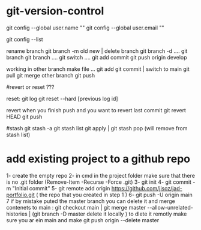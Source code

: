 # git-version-control

git config --global user.name ""
git config --global user.email ""

git config --list


<!-- The git config --global user.name "" and git config --global user.email "" commands in Git are used to set your global username and email address, respectively. These values are important because Git uses them to record the author of commits. Here's why you need to configure these settings:

Identification: Every commit in Git has information about who made the changes. The user.name and user.email settings allow Git to properly attribute the work to you.
Global Configuration: Using the --global flag ensures that these settings apply to all repositories on your system. You can also set them on a per-repository basis without the --global flag if needed.
Consistency: Setting these configurations helps maintain consistent author information across all your repositories, making it easier to track contributions and manage code changes. -->

rename branch   git branch -m  old new  | delete branch  git branch -d ....
git branch 
git branch ....
git switch ....
git add  commit 
git push origin develop


working in other branch make file ...  git add git commit | switch to main git pull git merge other branch    git push

#revert or reset ???
<!-- if user already pushed commits to remote repo a revert is a nicer way to cancel out changes .
otherwise if changes just in local you can use reset  -->

reset:  git log 
        git reset --hard [previous log id] 

revert  when you finish push  and you want to revert last commit  git revert HEAD   git push


#stash git stash -a    git stash list git apply | git stash pop  (will remove from stash list)



# add existing project to a github repo 
1- create the empty repo 
2- in cmd in the project folder make sure that there is no .git folder  (Remove-Item -Recurse -Force .git)
3- git init 
4-  git commit -m "Initial commit"
5- git remote add origin https://github.com/jisoz/jad-portfolio.git ( the repo that you created in step 1 )
6- git push -U origin main  
7  if by mistake puted the master branch you can delete it and merge contenets to main : 
  git checkout main | git merge master --allow-unrelated-histories | (git branch -D master delete it locally ) 
  to dlete it remotly make sure you ar ein main and make git push origin --delete master
